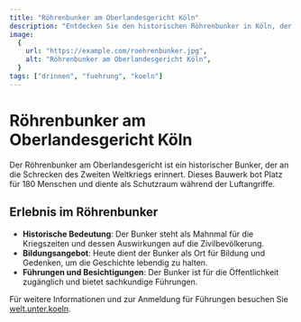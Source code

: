 ```yaml
---
title: "Röhrenbunker am Oberlandesgericht Köln"
description: "Entdecken Sie den historischen Röhrenbunker in Köln, der an die Schrecken des Zweiten Weltkriegs erinnert und heute als wichtige Bildungs- und Gedenkstätte dient."
image:
  {
    url: "https://example.com/roehrenbunker.jpg",
    alt: "Röhrenbunker am Oberlandesgericht Köln",
  }
tags: ["drinnen", "fuehrung", "koeln"]
---
```


# Röhrenbunker am Oberlandesgericht Köln

Der Röhrenbunker am Oberlandesgericht ist ein historischer Bunker, der an die Schrecken des Zweiten Weltkriegs erinnert. Dieses Bauwerk bot Platz für 180 Menschen und diente als Schutzraum während der Luftangriffe.

## Erlebnis im Röhrenbunker

- **Historische Bedeutung**: Der Bunker steht als Mahnmal für die Kriegszeiten und dessen Auswirkungen auf die Zivilbevölkerung.
- **Bildungsangebot**: Heute dient der Bunker als Ort für Bildung und Gedenken, um die Geschichte lebendig zu halten.
- **Führungen und Besichtigungen**: Der Bunker ist für die Öffentlichkeit zugänglich und bietet sachkundige Führungen.

Für weitere Informationen und zur Anmeldung für Führungen besuchen Sie [welt.unter.koeln](https://welt.unter.koeln/3-Roehrenbunker-OLG.html).
